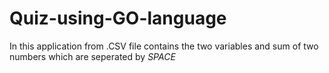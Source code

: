 # Quiz-using-GO-language

In this application from .CSV file contains the two variables and sum of two numbers which are seperated by *SPACE* 
